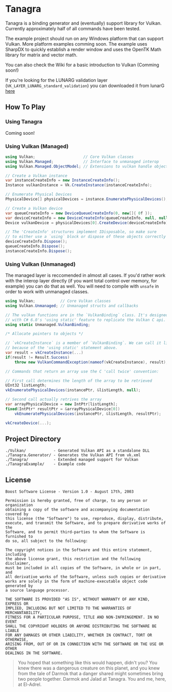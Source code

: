 
# Tanagra

Tanagra is a binding generator and (eventually) support library for Vulkan. Currently approximately half of all commands have been tested.

The example project should run on any Windows platform that can support Vulkan. More platform examples comming soon. The example uses SharpDX to quickly establish a render window and uses the OpenTK Math library for matrix and vector math.

You can also check the Wiki for a basic introduction to Vulkan (Comming soon!)

If you're looking for the LUNARG validation layer (`VK_LAYER_LUNARG_standard_validation`) you can downloaded it from lunarG [here](https://lunarg.com/vulkan-sdk/)

## How To Play

### Using Tanagra

Coming soon!

### Using Vulkan (Managed)

```C#
using Vulkan;                     // Core Vulkan classes
using Vulkan.Managed;             // Interface to unmanaged interop
using Vulkan.Managed.ObjectModel; // Extensions to vulkan handle objects

// Create a Vulkan instance
var instanceCreateInfo = new InstanceCreateInfo();
Instance vulkanInstance = Vk.CreateInstance(instanceCreateInfo);

// Enumerate Physical Devices
PhysicalDevice[] physicalDevices = instance.EnumeratePhysicalDevices();

// Create a Vulkan device
var queueCreateInfo = new DeviceQueueCreateInfo(0, new[]{ 0f });
var deviceCreateInfo = new DeviceCreateInfo(queueCreateInfo, null, null);
Device vulkanDevice = physicalDevices[0].CreateDevice(deviceCreateInfo);

// The 'CreateInfo' structures implement IDisposable, so make sure
// to either use a `using` block or dispose of these objects correctly
deviceCreateInfo.Dispose();
queueCreateInfo.Dispose();
instanceCreateInfo.Dispose();
```

### Using Vulkan (Unmanaged)

The managed layer is reccomended in almost all cases. If you'd rather work with the interop layer directly (if you want total control over memory, for example) you can do that as well. You will need to compile with `unsafe` in order to work with unmanaged classes.

```C#
using Vulkan;           // Core Vulkan classes
using Vulkan.Unmanaged; // Unmanaged structs and callbacks

// The vulkan functions are in the `VulkanBinding` class. It's designed to be used
// with C# 6.0's 'using static' feature to replicate the Vulkan C api.
using static Unmanaged.VulkanBinding;

/* Allocate pointers to objects */

// `vkCreateInstance` is a member of `VulkanBinding`. We can call it like this
// because of the 'using static' statement above.
var result = vkCreateInstance(...)
if(result != Result.Success)
	throw new VulkanCommandException(nameof(vkCreateInstance), result);

// Commands that return an array use the C 'call twice' convention:

// First call determines the length of the array to be retrieved
UInt32 listLength;
vkEnumeratePhysicalDevices(instancePtr, &listLength, null);

// Second call actually retrives the array
var arrayPhysicalDevice = new IntPtr[listLength];
fixed(IntPtr* resultPtr = &arrayPhysicalDevice[0])
	vkEnumeratePhysicalDevices(instancePtr, &listLength, resultPtr);

vkCreateDevice(...);
```

## Project Directory

```
./Vulkan/            - Generated Vulkan API as a standalone DLL
./Tanagra.Generator/ - Generates the Vulkan API from vk.xml
./Tanagra/           - Extended managed support for Vulkan
./TanagraExample/    - Example code
```

## License
```
Boost Software License - Version 1.0 - August 17th, 2003

Permission is hereby granted, free of charge, to any person or organization
obtaining a copy of the software and accompanying documentation covered by
this license (the "Software") to use, reproduce, display, distribute,
execute, and transmit the Software, and to prepare derivative works of the
Software, and to permit third-parties to whom the Software is furnished to
do so, all subject to the following:

The copyright notices in the Software and this entire statement, including
the above license grant, this restriction and the following disclaimer,
must be included in all copies of the Software, in whole or in part, and
all derivative works of the Software, unless such copies or derivative
works are solely in the form of machine-executable object code generated by
a source language processor.

THE SOFTWARE IS PROVIDED "AS IS", WITHOUT WARRANTY OF ANY KIND, EXPRESS OR
IMPLIED, INCLUDING BUT NOT LIMITED TO THE WARRANTIES OF MERCHANTABILITY,
FITNESS FOR A PARTICULAR PURPOSE, TITLE AND NON-INFRINGEMENT. IN NO EVENT
SHALL THE COPYRIGHT HOLDERS OR ANYONE DISTRIBUTING THE SOFTWARE BE LIABLE
FOR ANY DAMAGES OR OTHER LIABILITY, WHETHER IN CONTRACT, TORT OR OTHERWISE,
ARISING FROM, OUT OF OR IN CONNECTION WITH THE SOFTWARE OR THE USE OR OTHER
DEALINGS IN THE SOFTWARE.
```

> You hoped that something like this would happen, didn't you? You knew there was a dangerous creature on this planet, and you knew from the tale of Darmok that a danger shared might sometimes bring two people together. Darmok and Jalad at Tanagra. You and me, here, at El-Adrel.
